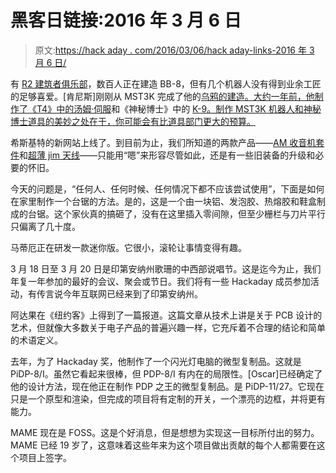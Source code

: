 # 黑客日链接:2016 年 3 月 6 日

> 原文:[https://hack aday . com/2016/03/06/hack aday-links-2016 年 3 月 6 日/](https://hackaday.com/2016/03/06/hackaday-links-march-6-2016/)

有 [R2 建筑者俱乐部](http://astromech.net/)，数百人正在建造 BB-8，但有几个机器人没有得到业余工匠的足够喜爱。[肯尼斯]刚刚从 MST3K 完成了他的[乌鸦的建造。大约一年前，他制作了《T4》中的汤姆·伺服](https://hackaday.io/project/9913-crow-from-mst3k)和《神秘博士》中的 [K-9。制作 MST3K 机器人和神秘博士道具的美妙之处在于，你可能会有比道具部门更大的预算。](https://hackaday.io/project/6670-the-doctors-companion-k-9)

希斯基特的新网站上线了。到目前为止，我们所知道的两款产品——[AM 收音机套件](http://hackaday.com/2015/12/17/heathkits-triumphant-return/)和[超薄 jim 天线](http://hackaday.com/2016/02/26/the-new-heathkit-strikes-again/)——只能用“嗯”来形容尽管如此，还是有一些旧装备的升级和必要的怀旧。

今天的问题是，“任何人、任何时候、任何情况下都不应该尝试使用”，下面是如何在家里制作一个台锯的方法。是的，这是一个由一块铝、发泡胶、热熔胶和鞋盒制成的台锯。这个家伙真的搞砸了，没有在这里插入零间隙，但至少栅栏与刀片平行只偏离了几十度。

马蒂厄正在研发一款迷你版。它很小，滚轮让事情变得有趣。

3 月 18 日至 3 月 20 日是印第安纳州歌珊的中西部说唱节。这是迄今为止，我们年复一年参加的最好的会议、聚会或节日。我们将有一些 Hackaday 成员参加活动，有传言说今年互联网已经来到了印第安纳州。

阿达果在《纽约客》上得到了一篇报道。这篇文章从技术上讲是关于 PCB 设计的艺术，但就像大多数关于电子产品的普遍兴趣一样，它充斥着不合理的结论和简单的术语定义。

去年，为了 Hackaday 奖，他制作了一个闪光灯电脑的微型复制品。这就是 PiDP-8/I。虽然它看起来很棒，但 PDP-8/I 有内在的局限性。[Oscar]已经确定了他的设计方法，现在他正在制作 PDP 之王的微型复制品。是 PiDP-11/27。它现在只是一个原型和渲染，但完成的项目将有定制的开关，一个漂亮的边框，并将更有能力。

MAME 现在是 FOSS。这是个好消息，但是想想为实现这一目标所付出的努力。MAME 已经 19 岁了，这意味着这些年来为这个项目做出贡献的每个人都需要在这个项目上签字。